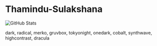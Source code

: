 # Thamindu-Sulakshana
![GitHub Stats](https://github-readme-stats.vercel.app/api?username=ThaminduSulakshana&theme=synthwave)

dark, radical, merko, gruvbox, tokyonight, onedark, cobalt, synthwave, highcontrast, dracula
